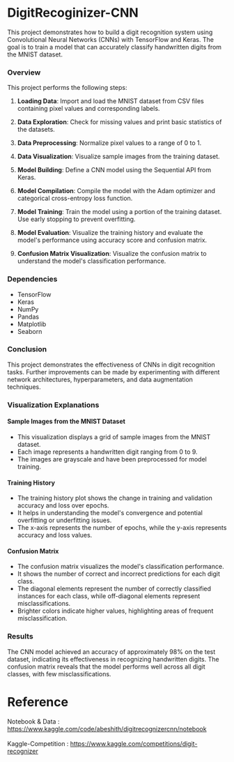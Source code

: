 # DigitRecoginizer-CNN

This project demonstrates how to build a digit recognition system using Convolutional Neural Networks (CNNs) with TensorFlow and Keras. The goal is to train a model that can accurately classify handwritten digits from the MNIST dataset.

### Overview

This project performs the following steps:

1. **Loading Data**: Import and load the MNIST dataset from CSV files containing pixel values and corresponding labels.

2. **Data Exploration**: Check for missing values and print basic statistics of the datasets.

3. **Data Preprocessing**: Normalize pixel values to a range of 0 to 1.

4. **Data Visualization**: Visualize sample images from the training dataset.

5. **Model Building**: Define a CNN model using the Sequential API from Keras.

6. **Model Compilation**: Compile the model with the Adam optimizer and categorical cross-entropy loss function.

7. **Model Training**: Train the model using a portion of the training dataset. Use early stopping to prevent overfitting.

8. **Model Evaluation**: Visualize the training history and evaluate the model's performance using accuracy score and confusion matrix.

9. **Confusion Matrix Visualization**: Visualize the confusion matrix to understand the model's classification performance.

### Dependencies

- TensorFlow
- Keras
- NumPy
- Pandas
- Matplotlib
- Seaborn

### Conclusion

This project demonstrates the effectiveness of CNNs in digit recognition tasks. Further improvements can be made by experimenting with different network architectures, hyperparameters, and data augmentation techniques.

### Visualization Explanations

#### Sample Images from the MNIST Dataset
- This visualization displays a grid of sample images from the MNIST dataset.
- Each image represents a handwritten digit ranging from 0 to 9.
- The images are grayscale and have been preprocessed for model training.

#### Training History
- The training history plot shows the change in training and validation accuracy and loss over epochs.
- It helps in understanding the model's convergence and potential overfitting or underfitting issues.
- The x-axis represents the number of epochs, while the y-axis represents accuracy and loss values.

#### Confusion Matrix
- The confusion matrix visualizes the model's classification performance.
- It shows the number of correct and incorrect predictions for each digit class.
- The diagonal elements represent the number of correctly classified instances for each class, while off-diagonal elements represent misclassifications.
- Brighter colors indicate higher values, highlighting areas of frequent misclassification.

### Results

The CNN model achieved an accuracy of approximately 98% on the test dataset, indicating its effectiveness in recognizing handwritten digits. The confusion matrix reveals that the model performs well across all digit classes, with few misclassifications.


# Reference
Notebook & Data : https://www.kaggle.com/code/abeshith/digitrecognizercnn/notebook </br>
</br>
Kaggle-Competition : https://www.kaggle.com/competitions/digit-recognizer
